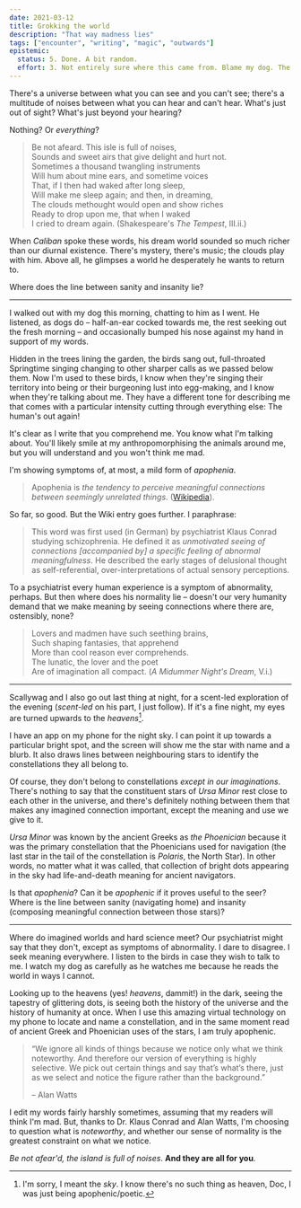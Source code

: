 ```yaml
---
date: 2021-03-12
title: Grokking the world
description: "That way madness lies"
tags: ["encounter", "writing", "magic", "outwards"]
epistemic:
  status: 5. Done. A bit random.
  effort: 3. Not entirely sure where this came from. Blame my dog. The birds. Definitely the stars.
---
```


There's a universe between what you can see and you can't see; there's a multitude of noises between what you can hear and can't hear. What's just out of sight? What's just beyond your hearing?

Nothing? Or _everything_?

> Be not afeard. This isle is full of noises,   
> Sounds and sweet airs that give delight and hurt not.  
> Sometimes a thousand twangling instruments  
> Will hum about mine ears, and sometime voices   
> That, if I then had waked after long sleep,  
> Will make me sleep again; and then, in dreaming,  
> The clouds methought would open and show riches  
> Ready to drop upon me, that when I waked  
> I cried to dream again. (Shakespeare's _The Tempest_, III.ii.)

When _Caliban_ spoke these words, his dream world sounded so much richer than our diurnal existence. There's mystery, there's music; the clouds play with him. Above all, he glimpses a world he desperately he wants to return to.

Where does the line between sanity and insanity lie?

---

I walked out with my dog this morning, chatting to him as I went. He listened, as dogs do – half-an-ear cocked towards me, the rest seeking out the fresh morning – and occasionally bumped his nose against my hand in support of my words.

Hidden in the trees lining the garden, the birds sang out, full-throated Springtime singing changing to other sharper calls as we passed below them. Now I'm used to these birds, I know when they're singing their territory into being or their burgeoning lust into egg-making, and I know when they're talking about me. They have a different tone for describing me that comes with a particular intensity cutting through everything else: The human's out again!

It's clear as I write that you comprehend me. You know what I'm talking about. You'll likely smile at my anthropomorphising the animals around me, but you will understand and you won't think me mad.

I'm showing symptoms of, at most, a mild form of _apophenia_.

> Apophenia is _the tendency to perceive meaningful connections between seemingly unrelated things_. ([Wikipedia](https://en.wikipedia.org/wiki/Apophenia)).

So far, so good. But the Wiki entry goes further. I paraphrase:

> This word was first used (in German) by psychiatrist Klaus Conrad studying schizophrenia. He defined it as _unmotivated seeing of connections [accompanied by] a specific feeling of abnormal meaningfulness_. He described the early stages of delusional thought as self-referential, over-interpretations of actual sensory perceptions.

To a psychiatrist every human experience is a symptom of abnormality, perhaps. But then where does his normality lie – doesn't our very humanity demand that we make meaning by seeing connections where there are, ostensibly, none?

> Lovers and madmen have such seething brains,  
> Such shaping fantasies, that apprehend  
> More than cool reason ever comprehends.  
> The lunatic, the lover and the poet  
> Are of imagination all compact. (_A Midummer Night's Dream_, V.i.)

---

Scallywag and I also go out last thing at night, for a scent-led exploration of the evening (_scent-led_ on his part, I just follow). If it's a fine night, my eyes are turned upwards to the _heavens_[^fn-oops].

[^fn-oops]: I'm sorry, I meant the _sky_. I know there's no such thing as heaven, Doc, I was just being apophenic/poetic.

I have an app on my phone for the night sky. I can point it up towards a particular bright spot, and the screen will show me the star with name and a blurb. It also draws lines between neighbouring stars to identify the constellations they all belong to.

Of course, they don't belong to constellations _except in our imaginations_. There's nothing to say that the constituent stars of _Ursa Minor_ rest close to each other in the universe, and there's definitely nothing between them that makes any imagined connection important, except the meaning and use we give to it.

_Ursa Minor_ was known by the ancient Greeks as _the Phoenician_ because it was the primary constellation that the Phoenicians used for navigation (the last star in the tail of the constellation is _Polaris_, the North Star). In other words, no matter what it was called, that collection of bright dots appearing in the sky had life-and-death meaning for ancient navigators.

Is that _apophenia_? Can it be _apophenic_ if it proves useful to the seer? Where is the line between sanity (navigating home) and insanity (composing meaningful connection between those stars)?

---

Where do imagined worlds and hard science meet? Our psychiatrist might say that they don't, except as symptoms of abnormality. I dare to disagree. I seek meaning everywhere. I listen to the birds in case they wish to talk to me. I watch my dog as carefully as he watches me because he reads the world in ways I cannot.

Looking up to the heavens (yes! _heavens_, dammit!) in the dark, seeing the tapestry of glittering dots, is seeing both the history of the universe and the history of humanity at once. When I use this amazing virtual technology on my phone to locate and name a constellation, and in the same moment read of ancient Greek and Phoenician uses of the stars, I am truly apophenic.

> “We ignore all kinds of things because we notice only what we think noteworthy. And therefore our version of everything is highly selective. We pick out certain things and say that’s what’s there, just as we select and notice the figure rather than the background.”
>
> – Alan Watts

I edit my words fairly harshly sometimes, assuming that my readers will think I'm mad. But, thanks to Dr. Klaus Conrad and Alan Watts, I'm choosing to question what is _noteworthy_, and whether our sense of normality is the greatest constraint on what we notice.

_Be not afear'd, the island is full of noises_. **And they are all for you**.
